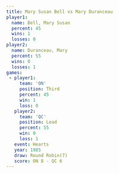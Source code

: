 ```yaml
---
title: Mary Susan Bell vs Mary Duranceau
player1:                
  name: Bell, Mary Susan
  percent: 45           
  wins: 1               
  losses: 0             
player2:                
  name: Duranceau, Mary 
  percent: 55           
  wins: 0               
  losses: 1             
games:
 - player1:         
     team: 'ON'     
     position: Third
     percent: 45    
     win: 1         
     loss: 0        
   player2:        
     team: 'QC'    
     position: Lead
     percent: 55   
     win: 0        
     loss: 1       
   event: Hearts       
   year: 1985          
   draw: Round Robin(7)
   score: ON 8 - QC 6  
---
```

